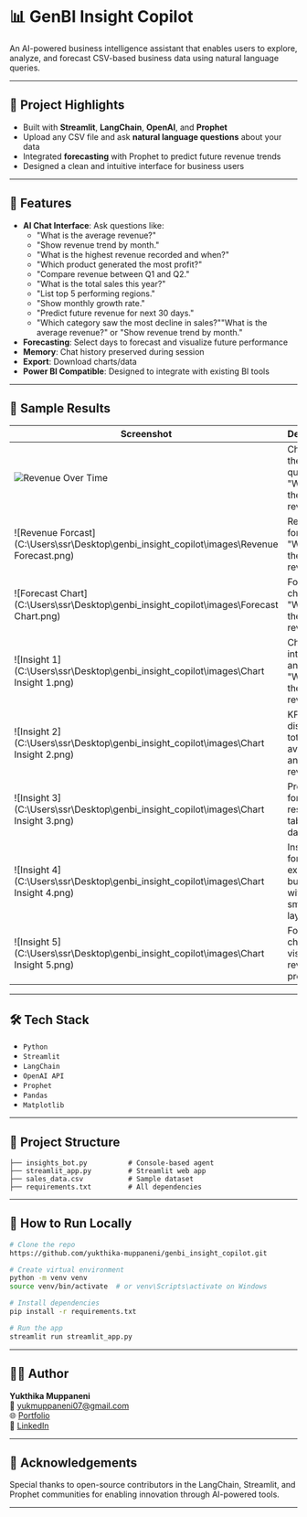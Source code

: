 # 📊 GenBI Insight Copilot

An AI-powered business intelligence assistant that enables users to explore, analyze, and forecast CSV-based business data using natural language queries.

---

## 🚀 Project Highlights
- Built with **Streamlit**, **LangChain**, **OpenAI**, and **Prophet**
- Upload any CSV file and ask **natural language questions** about your data
- Integrated **forecasting** with Prophet to predict future revenue trends
- Designed a clean and intuitive interface for business users

---

## 🔧 Features
- **AI Chat Interface**: Ask questions like:
  - "What is the average revenue?"
  - "Show revenue trend by month."
  - "What is the highest revenue recorded and when?"
  - "Which product generated the most profit?"
  - "Compare revenue between Q1 and Q2."
  - "What is the total sales this year?"
  - "List top 5 performing regions."
  - "Show monthly growth rate."
  - "Predict future revenue for next 30 days."
  - "Which category saw the most decline in sales?""What is the average revenue?" or "Show revenue trend by month."
- **Forecasting**: Select days to forecast and visualize future performance
- **Memory**: Chat history preserved during session
- **Export**: Download charts/data 
- **Power BI Compatible**: Designed to integrate with existing BI tools

---

## 📂 Sample Results

| Screenshot | Description |
|-----------|-------------|
| ![Revenue Over Time](images/Revenue%20Over%20Time.png) | Chart for the question "What is the average revenue?" |
| ![Revenue Forcast](C:\Users\ssr\Desktop\genbi_insight_copilot\images\Revenue Forecast.png) | Revenue forecast for "What is the average revenue?" |
| ![Forecast Chart](C:\Users\ssr\Desktop\genbi_insight_copilot\images\Forecast Chart.png) | Forecast chart for "What is the average revenue?" |
| ![Insight 1](C:\Users\ssr\Desktop\genbi_insight_copilot\images\Chart Insight 1.png) | Chat interface answering "What is the average revenue?" |
| ![Insight 2](C:\Users\ssr\Desktop\genbi_insight_copilot\images\Chart Insight 2.png) | KPI cards displaying total, average, and max revenue |
| ![Insight 3](C:\Users\ssr\Desktop\genbi_insight_copilot\images\Chart Insight 3.png) | Prophet forecast results table for 14 days |
| ![Insight 4](C:\Users\ssr\Desktop\genbi_insight_copilot\images\Chart Insight 4.png) | Insight and forecast export buttons with smooth layout |
| ![Insight 5](C:\Users\ssr\Desktop\genbi_insight_copilot\images\Chart Insight 5.png) | Forecast chart visualizing revenue projection |

---

## 🛠️ Tech Stack
- `Python`
- `Streamlit`
- `LangChain`
- `OpenAI API`
- `Prophet`
- `Pandas`
- `Matplotlib`

---

## 📂 Project Structure
```
├── insights_bot.py          # Console-based agent
├── streamlit_app.py         # Streamlit web app
├── sales_data.csv           # Sample dataset
├── requirements.txt         # All dependencies
```

---

## 🧪 How to Run Locally
```bash
# Clone the repo
https://github.com/yukthika-muppaneni/genbi_insight_copilot.git

# Create virtual environment
python -m venv venv
source venv/bin/activate  # or venv\Scripts\activate on Windows

# Install dependencies
pip install -r requirements.txt

# Run the app
streamlit run streamlit_app.py
```

---

## 🙋‍♀️ Author
**Yukthika Muppaneni**  
📧 yukmuppaneni07@gmail.com  
🌐 [Portfolio](https://yukmuppaneni07.wixsite.com/my-site-4)  
🔗 [LinkedIn](https://www.linkedin.com/in/yukthika-muppaneni-397b21213)

---

## 🌟 Acknowledgements
Special thanks to open-source contributors in the LangChain, Streamlit, and Prophet communities for enabling innovation through AI-powered tools.

---

